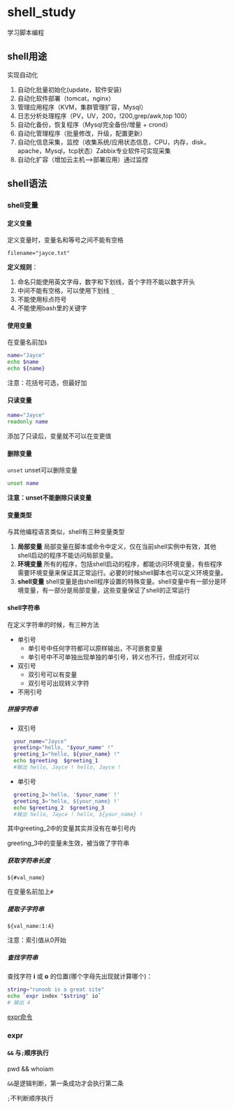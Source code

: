 # shell_study

学习脚本编程

## shell用途

实现自动化

1. 自动化批量初始化(update，软件安装)
2. 自动化软件部署（tomcat，nginx）
3. 管理应用程序（KVM，集群管理扩容，Mysql）
4. 日志分析处理程序（PV，UV，200，!200,grep/awk,top 100）
5. 自动化备份，恢复程序（Mysql完全备份/增量 + crond）
6. 自动化管理程序（批量修改，升级，配置更新）
7. 自动化信息采集，监控（收集系统/应用状态信息，CPU，内存，disk，apache，Mysql，tcp状态）Zabbix专业软件可实现采集
8. 自动化扩容（增加云主机-->部署应用）通过监控

## shell语法

### shell变量

#### 定义变量

定义变量时，变量名和等号之间不能有空格

```shell
filename="jayce.txt"
```

**定义规则**：

1. 命名只能使用英文字母，数字和下划线，首个字符不能以数字开头
2. 中间不能有空格，可以使用下划线 `_`
3. 不能使用标点符号
4. 不能使用bash里的关键字

#### 使用变量

在变量名前加`$`

```sh
name="Jayce"
echo $name
echo ${name}
```

注意：花括号可选，但最好加

#### 只读变量

```sh
name="Jayce"
readonly name
```

添加了只读后，变量就不可以在变更值

#### 删除变量

`unset` unset可以删除变量

```sh
unset name
```

**注意：unset不能删除只读变量**

#### 变量类型

与其他编程语言类似，shell有三种变量类型

1. **局部变量** 局部变量在脚本或命令中定义，仅在当前shell实例中有效，其他shell启动的程序不能访问局部变量。
2. **环境变量** 所有的程序，包括shell启动的程序，都能访问环境变量，有些程序需要环境变量来保证其正常运行。必要的时候shell脚本也可以定义环境变量。
3. **shell变量** shell变量是由shell程序设置的特殊变量。shell变量中有一部分是环境变量，有一部分是局部变量，这些变量保证了shell的正常运行



#### shell字符串

在定义字符串的时候，有三种方法

- 单引号
  - 单引号中任何字符都可以原样输出，不可嵌套变量
  - 单引号中不可单独出现单独的单引号，转义也不行，但成对可以
- 双引号
  - 双引号可以有变量
  - 双引号可出现转义字符
- 不用引号



##### 拼接字符串

- 双引号
```sh
  your_name="Jayce"
  greeting="hello, "$your_name" !"
  greeting_1="hello, ${your_name} !"
  echo $greeting  $greeting_1
  #输出 hello, Jayce ! hello, Jayce !
```

- 单引号

```sh
  greeting_2='hello, '$your_name' !'
  greeting_3='hello, ${your_name} !'
  echo $greeting_2  $greeting_3
  #输出 hello, Jayce ! hello, ${your_name} !
```

其中greeting_2中的变量其实并没有在单引号内

greeting_3中的变量未生效，被当做了字符串

[]()

##### 获取字符串长度

`${#val_name}`

在变量名前加上`#`

##### 提取子字符串

`${val_name:1:4}`

注意：索引值从0开始

##### 查找字符串

查找字符 **i** 或 **o** 的位置(哪个字母先出现就计算哪个)：

```sh
string="runoob is a great site"
echo `expr index "$string" io` 
# 输出 4
```

[expr命令](#expr)





































### <span id="expr">expr</span>

#### `&&` 与`;`顺序执行

pwd && whoiam

`&&`是逻辑判断，第一条成功才会执行第二条

`;`不判断顺序执行

